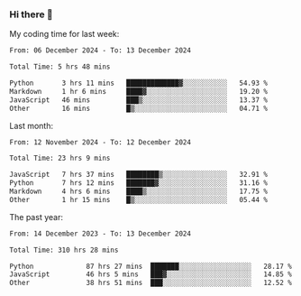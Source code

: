 ### Hi there 👋

My coding time for last week:

<!--START_SECTION:week-->

```txt
From: 06 December 2024 - To: 13 December 2024

Total Time: 5 hrs 48 mins

Python       3 hrs 11 mins   █████████████▓░░░░░░░░░░░   54.93 %
Markdown     1 hr 6 mins     ████▓░░░░░░░░░░░░░░░░░░░░   19.20 %
JavaScript   46 mins         ███▒░░░░░░░░░░░░░░░░░░░░░   13.37 %
Other        16 mins         █▒░░░░░░░░░░░░░░░░░░░░░░░   04.71 %
```

<!--END_SECTION:week-->

Last month:

<!--START_SECTION:month-->

```txt
From: 12 November 2024 - To: 12 December 2024

Total Time: 23 hrs 9 mins

JavaScript   7 hrs 37 mins   ████████▒░░░░░░░░░░░░░░░░   32.91 %
Python       7 hrs 12 mins   ███████▓░░░░░░░░░░░░░░░░░   31.16 %
Markdown     4 hrs 6 mins    ████▒░░░░░░░░░░░░░░░░░░░░   17.75 %
Other        1 hr 15 mins    █▒░░░░░░░░░░░░░░░░░░░░░░░   05.44 %
```

<!--END_SECTION:month-->

The past year:

<!--START_SECTION:year-->

```txt
From: 14 December 2023 - To: 13 December 2024

Total Time: 310 hrs 28 mins

Python             87 hrs 27 mins  ███████░░░░░░░░░░░░░░░░░░   28.17 %
JavaScript         46 hrs 5 mins   ███▓░░░░░░░░░░░░░░░░░░░░░   14.85 %
Other              38 hrs 51 mins  ███░░░░░░░░░░░░░░░░░░░░░░   12.52 %
```

<!--END_SECTION:year-->
